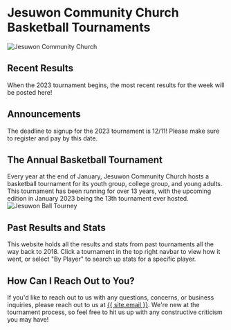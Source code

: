 <h1> Jesuwon Community Church Basketball Tournaments </h1>

<img src="resources/jesuwon_logo.jpg" alt="Jesuwon Community Church">

<h2> Recent Results </h2>
When the 2023 tournament begins, the most recent results for the week will be posted here!

<h2> Announcements </h2>
The deadline to signup for the 2023 tournament is 12/11! Please make sure to register and pay by this date.

<h2> The Annual Basketball Tournament </h2>
Every year at the end of January, Jesuwon Community Church hosts a basketball tournament for its youth group, college group, and young adults. This tournament has been running for over 13 years, with the upcoming edition in January 2023 being the 13th tournament ever hosted.

<img src="resources/ball_tourney.jpg" alt="Jesuwon Ball Tourney">

<h2> Past Results and Stats </h2>
This website holds all the results and stats from past tournaments all the way back to 2018. Click a tournament in the top right navbar to view how it went, or select "By Player" to search up stats for a specific player.

<h2> How Can I Reach Out to You? </h2>
If you'd like to reach out to us with any questions, concerns, or business inquiries, please reach out to us at <a href="mailto:{{ site.email }}">{{ site.email }}</a>. We're new at the tournament process, so feel free to hit us up with any constructive criticism you may have!